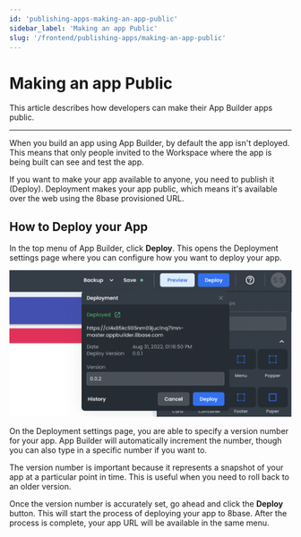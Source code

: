 ```yaml
---
id: 'publishing-apps-making-an-app-public'
sidebar_label: 'Making an app Public'
slug: '/frontend/publishing-apps/making-an-app-public'
---
```


# Making an app Public

This article describes how developers can make their App Builder apps public.
___

When you build an app using App Builder, by default the app isn't deployed. This means that only people invited to the Workspace where the app is being built can see and test the app. 

If you want to make your app available to anyone, you need to publish it (Deploy). Deployment makes your app public, which means it's available over the web using the 8base provisioned URL.

## How to Deploy your App

In the top menu of App Builder,  click **Deploy**. This opens the Deployment settings page where you can configure how you want to deploy your app.

![Deployment menu](./_images/ab-publishing-apps-making-an-app-public-1.png)

On the Deployment settings page, you are able to specify a version number for your app. App Builder will automatically increment the number, though you can also type in a specific number if you want to. 

The version number is important because it represents a snapshot of your app at a particular point in time. This is useful when you need to roll back to an older version.

Once the version number is accurately set, go ahead and click the **Deploy** button. This will start the process of deploying your app to 8base. After the process is complete, your app URL will be available in the same menu.
